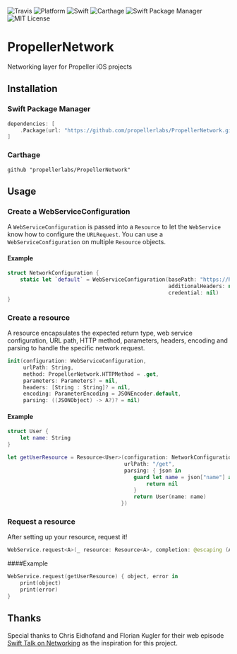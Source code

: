 ![Travis](https://api.travis-ci.org/propellerlabs/PropellerNetwork.svg?branch=master)
![Platform](https://img.shields.io/badge/platform-ios-lightgrey.svg)
![Swift](https://img.shields.io/badge/language-swift-orange.svg)
![Carthage](https://img.shields.io/badge/Carthage-compatible-4BC51D.svg?style=flat)
![Swift Package Manager](https://img.shields.io/badge/SPM-compatible-brightgreen.svg)
![MIT License](https://img.shields.io/badge/license-MIT-000000.svg)


# PropellerNetwork
Networking layer for Propeller iOS projects

## Installation

### Swift Package Manager

```Swift
dependencies: [
    .Package(url: "https://github.com/propellerlabs/PropellerNetwork.git", majorVersion: 1)
]
```

### Carthage

```
github "propellerlabs/PropellerNetwork"
```

## Usage

### Create a WebServiceConfiguration
A `WebServiceConfiguration` is passed into a `Resource` to let the `WebService` know how to configure the `URLRequest`. You can use a `WebServiceConfiguration` on multiple `Resource` objects.

#### Example

``` Swift
struct NetworkConfiguration {
    static let `default` = WebServiceConfiguration(basePath: "https://httpbin.org",
                                                   additionalHeaders: nil,
                                                   credential: nil)
}
```

### Create a resource
A resource encapsulates the expected return type, web service configuration, URL path, HTTP method, parameters, headers, encoding and parsing to handle the specific network request.

``` Swift
init(configuration: WebServiceConfiguration,
     urlPath: String,
     method: PropellerNetwork.HTTPMethod = .get,
     parameters: Parameters? = nil, 
     headers: [String : String]? = nil, 
     encoding: ParameterEncoding = JSONEncoder.default, 
     parsing: ((JSONObject) -> A?)? = nil)
```

#### Example
```Swift
struct User {
    let name: String    
}

let getUserResource = Resource<User>(configuration: NetworkConfiguration.default,
                                     urlPath: "/get",
                                     parsing: { json in
                                        guard let name = json["name"] as? String else {
                                            return nil
                                        }
                                        return User(name: name)
                                    })
```

### Request a resource
After setting up your resource, request it!

```Swift
WebService.request<A>(_ resource: Resource<A>, completion: @escaping (A?, Error?) -> Void)
```

####Example
```Swift
WebService.request(getUserResource) { object, error in
    print(object)
    print(error)
}
```

## Thanks

Special thanks to Chris Eidhofand and Florian Kugler for their web episode [Swift Talk on Networking](https://talk.objc.io/episodes/S01E01-networking) as the inspiration for this project.
